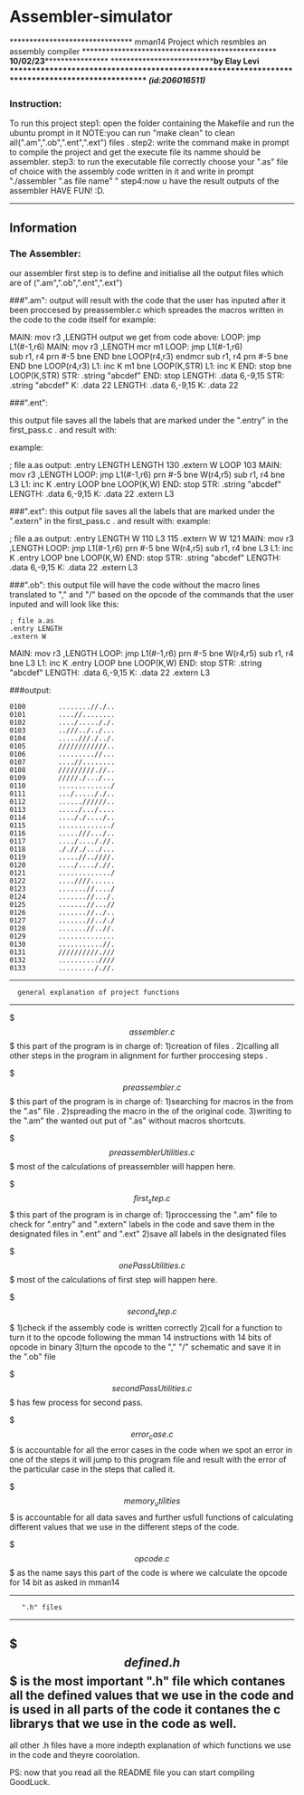 # Assembler-simulator

******************************* mman14 Project which resmbles an assembly compiler *************************************************
******************************************************10/02/23**********************************************************************
********************************************by Elay Levi ***********************************************************************************************
*******************************************(id:206016511)*************************************************************

### Instruction:
To run this project
step1: open the folder containing the Makefile and run the ubuntu prompt in it NOTE:you can run "make clean" to clean all(".am",".ob",".ent",".ext") files .
step2: write the command make in prompt to compile the project and get the execute file its namme should be assembler.
step3: to run the executable file correctly choose your ".as" file of choice with the assembly code written in it and write 
in prompt "./assembler ".as file name" "
step4:now u have the result outputs of the assembler HAVE FUN! :D.

------------------
   Information
------------------

### The Assembler:

our assembler first step is to define and initialise all the output files which are of (".am",".ob",".ent",".ext")

###".am":
output will result with the code that the user has inputed after it been proccesed by preassembler.c which spreades the macros written in the code to the code itself for example:

MAIN: mov r3 ,LENGTH				output we get from code above:
LOOP: jmp L1(#-1,r6)				MAIN: mov r3 ,LENGTH
mcr m1						LOOP: jmp L1(#-1,r6)				
sub r1, r4						prn #-5
bne END						bne LOOP(r4,r3)
endmcr						sub r1, r4
prn #-5						bne END
bne LOOP(r4,r3)					L1: inc K
m1							bne LOOP(K,STR)
L1: inc K						END: stop
bne LOOP(K,STR)					STR: .string "abcdef"
END: stop						LENGTH: .data 6,-9,15
STR: .string "abcdef"				K: .data 22
LENGTH: .data 6,-9,15
K: .data 22


###".ent":

this output file saves all the labels that are marked under the ".entry" in the first_pass.c .
and result with:

example:

; file a.as					output:
    .entry LENGTH				LENGTH	130
    .extern W					LOOP		103
MAIN: 	mov r3 ,LENGTH
LOOP: 	jmp L1(#-1,r6)
        prn #-5
        bne W(r4,r5)
        sub r1, r4
        bne L3
L1: 	inc K
    .entry LOOP
        bne LOOP(K,W)
END: 	stop
STR: 	.string "abcdef"
LENGTH: .data 6,-9,15
K: 	    .data 22
    .extern L3



###".ext":
this output file saves all the labels that are marked under the ".extern" in the first_pass.c .
and result with:
example:

; file a.as					output:
    .entry LENGTH				W		110
						L3		115
    .extern W				W		121
MAIN: 	mov r3 ,LENGTH
LOOP: 	jmp L1(#-1,r6)
        prn #-5
        bne W(r4,r5)
        sub r1, r4
        bne L3
L1: 	inc K
    .entry LOOP
        bne LOOP(K,W)
END: 	stop
STR: 	.string "abcdef"
LENGTH: .data 6,-9,15
K: 	    .data 22
    .extern L3

###".ob":
this output file will have the code without the macro lines translated to "," and "/" based on the opcode of the commands that the user inputed and will look like this:

	; file a.as
    .entry LENGTH
    .extern W
MAIN: 	mov r3 ,LENGTH
LOOP: 	jmp L1(#-1,r6)
        prn #-5
        bne W(r4,r5)
        sub r1, r4
        bne L3
L1: 	inc K
    .entry LOOP
        bne LOOP(K,W)
END: 	stop
STR: 	.string "abcdef"
LENGTH: .data 6,-9,15
K: 	    .data 22
    .extern L3

###output:

	0100		........//./..
	0101		....//........
	0102		..../....././.
	0103		..///../../...
	0104		.....///./../.
	0105		////////////..
	0106		.........//...
	0107		....//........
	0108		/////////.//..
	0109		/////./.../...
	0110		............./
	0111		.../....././..
	0112		......//////..
	0113		...../.../....
	0114		...././..../..
	0115		............./
	0116		.....///.../..
	0117		..../...././/.
	0118		././/./.../...
	0119		.....//..////.
	0120		..../...././/.
	0121		............./
	0122		....////......
	0123		.......//..../
	0124		.......//.../.
	0125		.......//...//
	0126		.......//../..
	0127		.......//.././
	0128		.......//..//.
	0129		..............
	0130		...........//.
	0131		//////////.///
	0132		..........////
	0133		........././/.

---------------------------------------------------
      general explanation of project functions
---------------------------------------------------

$$$assembler.c$$$
this part of the program is in charge of:
1)creation of files .
2)calling all other steps in the program in alignment
for further proccesing steps .

$$$preassembler.c$$$
this part of the program is in charge of:
1)searching for macros in the from the ".as" file .
2)spreading the macro in the of the original code.
3)writing to the ".am" the wanted out put of ".as" without macros shortcuts.

$$$preassemblerUtilities.c$$$
most of the calculations of preassembler will happen here.


$$$first_step.c$$$
this part of the program is in charge of:
1)proccessing the ".am" file to check for ".entry" and ".extern" labels in the code and save them 
in the designated files in ".ent" and ".ext"
2)save all labels in the designated files 

$$$onePassUtilities.c$$$
most of the calculations of first step will happen here.


$$$second_step.c$$$
1)check if the assembly code is written correctly
2)call for a function to turn it to the opcode following the mman 14 instructions with 14 bits of opcode in binary
3)turn the opcode to the "," "/" schematic and save it in the ".ob" file

$$$secondPassUtilities.c$$$
has few process for second pass.


$$$error_case.c$$$
is accountable for all the error cases in the code when we spot an error in one of the steps it will jump
to this program file and result with the error of the particular case in the steps that called it.

$$$memory_utilities$$$
is accountable for all data saves and further usfull functions of calculating different values
 that we use in the different steps of the code.


$$$opcode.c$$$
as the name says this part of the code is where we calculate the opcode for 14 bit as asked in mman14 

-----------------------------
       ".h" files 
-----------------------------
$$$defined.h$$$
is the most important ".h" file which contanes all the defined values that we use in the code and is used in all parts of the code
it contanes the c librarys that we use in the code as well.
------
all other .h files have a more indepth explanation of which functions we use in the code
and theyre coorolation.





PS: now that you read all the README file you can start compiling GoodLuck.










